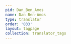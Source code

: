 ```yaml
---
pid: Dan_Ben_Amos
name: Dan Ben-Amos
type: translator
order: '033'
layout: tagpage
collection: translator_tags
---
```


